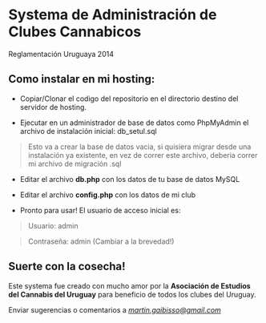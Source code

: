 # Systema de Administración de Clubes Cannabicos


Reglamentación Uruguaya 2014


## Como instalar en mi hosting:



* Copiar/Clonar el codigo del repositorio en el directorio destino del servidor de hosting.

* Ejecutar en un administrador de base de datos como PhpMyAdmin el archivo de instalación inicial: db_setul.sql
> Esto va a crear la base de datos vacia, si quisiera migrar desde una instalación ya existente, en vez de correr este archivo, deberia correr mi archivo de migración .sql

* Editar el archivo **db.php** con los datos de tu base de datos MySQL

* Editar el archivo **config.php** con los datos de mi club

* Pronto para usar! El usuario de acceso inicial es:
> Usuario: admin

> Contraseña: admin (Cambiar a la brevedad!)

## Suerte con la cosecha!

Este systema fue creado con mucho amor por la **Asociación de Estudios del Cannabis del Uruguay** para beneficio de todos los clubes del Uruguay.

Enviar sugerencias o comentarios a *martin.gaibisso@gmail.com*